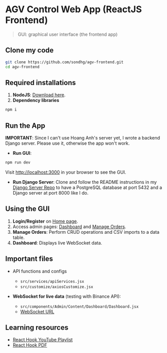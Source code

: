 # AGV Control Web App (ReactJS Frontend)

> GUI: graphical user interface (the frontend app)

## Clone my code

```bash
git clone https://github.com/sondhg/agv-frontend.git
cd agv-frontend
```

## Required installations

1. **NodeJS**: [Download here](https://nodejs.org/en).
2. **Dependency libraries**

```bash
npm i
```

## Run the App

**IMPORTANT**: Since I can't use Hoang Anh's server yet, I wrote a backend Django server. Please use it, otherwise the app won't work.

- **Run GUI**:

```bash
npm run dev
```

Visit [http://localhost:3000](http://localhost:3000) in your browser to see the GUI.

- **Run Django Server**: Clone and follow the README instructions in my [Django Server Repo](https://github.com/sondhg/my-django-server) to have a PostgreSQL database at port 5432 and a Django server at port 8000 like I do.

## Using the GUI

1. **Login/Register** on [Home page](http://localhost:3000).
2. Access admin pages: [Dashboard](http://localhost:3000/admin) and [Manage Orders](http://localhost:3000/admin/manage-orders).
3. **Manage Orders**: Perform CRUD operations and CSV imports to a data table.
4. **Dashboard**: Displays live WebSocket data.

## Important files

- API functions and configs

  - `src/services/apiServices.jsx`
  - `src/customize/axiosCustomize.jsx`

- **WebSocket for live data** (testing with Binance API):
  - `src/components/Admin/Content/Dashboard/Dashboard.jsx`
  - [WebSocket URL](wss://stream.binance.com:9443/ws/btcusdt@aggTrade)

## Learning resources

- [React Hook YouTube Playlist](https://www.youtube.com/playlist?list=PLncHg6Kn2JT7QbvdNNAmQZLqWchnJEoH5)
- [React Hook PDF](https://drive.google.com/drive/folders/1WYAyusS4m498bqCR8iyzRYmS26zGh8g-)
